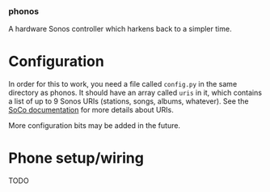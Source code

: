 ### phonos

A hardware Sonos controller which harkens back to a simpler time.

# Configuration

In order for this to work, you need a file called `config.py` in the same directory as phonos. It should have an array called `uris` in it, which contains a list of up to 9 Sonos URIs (stations, songs, albums, whatever). See the [SoCo documentation](http://docs.python-soco.com/en/latest/index.html) for more details about URIs.

More configuration bits may be added in the future.

# Phone setup/wiring

TODO
